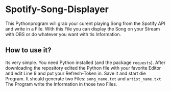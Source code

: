 # Spotify-Song-Displayer
This Pythonprogram will grab your curent playing Song from the Spotify API and write in a File. With this File you can display the Song on your Stream with OBS or do whatever you want with tis Information.
## How to use it?
Its very simple. You need Python installed (and the package `requests`). After downloading the repository edited the Python file with your favorite Editor and edit Line 9 and put your Refresh-Token in. Save it and start die Program. It should generate two Files: `song_name.txt` and `artist_name.txt` The Program write the Information in those two Files.
